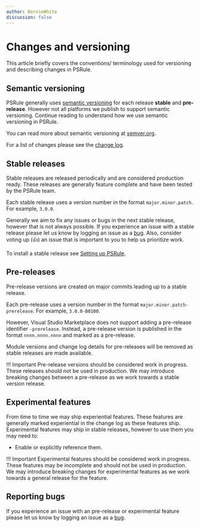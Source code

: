 ```yaml
---
author: BernieWhite
discussion: false
---
```


# Changes and versioning

This article briefly covers the conventions/ terminology used for versioning and describing changes in PSRule.

## Semantic versioning

PSRule generally uses [semantic versioning][1] for each release **stable** and **pre-release**.
However not all platforms we publish to support semantic versioning.
Continue reading to understand how we use semantic versioning in PSRule.

You can read more about semantic versioning at [semver.org][1].

  [1]: https://semver.org/

For a list of changes please see the [change log][2].

  [2]: https://aka.ms/ps-rule/changelog

## Stable releases

Stable releases are released periodically and are considered production ready.
These releases are generally feature complete and have been tested by the PSRule team.

Each stable release uses a version number in the format `major.minor.patch`.
For example, `3.0.0`.

Generally we aim to fix any issues or bugs in the next stable release, however that is not always possible.
If you experience an issue with a stable release please let us know by logging an issue as a [bug][3].
Also, consider voting up (👍) an issue that is important to you to help us prioritize work.

To install a stable release see [Setting up PSRule][4].

  [3]: https://github.com/microsoft/PSRule/issues
  [4]: setup/index.md

## Pre-releases

Pre-release versions are created on major commits leading up to a stable release.

Each pre-release uses a version number in the format `major.minor.patch-prerelease`.
For example, `3.0.0-B0100`.

However, Visual Studio Marketplace does not support adding a pre-release identifier `-prerelease`.
Instead, a pre-release version is published in the format `nnnn.nnnn.nnnn` and marked as a pre-release.

Module versions and change log details for pre-releases will be removed as stable releases are made available.

!!! Important
    Pre-release versions should be considered work in progress.
    These releases should not be used in production.
    We may introduce breaking changes between a pre-release as we work towards a stable version release.

## Experimental features

From time to time we may ship experiential features.
These features are generally marked experiential in the change log as these features ship.
Experimental features may ship in stable releases, however to use them you may need to:

- Enable or explicitly reference them.

!!! Important
    Experimental features should be considered work in progress.
    These features may be incomplete and should not be used in production.
    We may introduce breaking changes for experimental features as we work towards a general release for the feature.

## Reporting bugs

If you experience an issue with an pre-release or experimental feature please let us know by logging an issue as a [bug][3].
